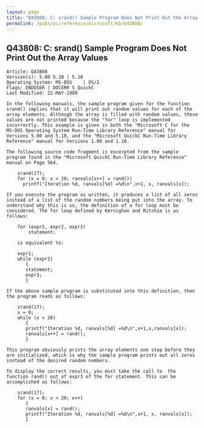 ```yaml
---
layout: page
title: "Q43808: C: srand() Sample Program Does Not Print Out the Array Values"
permalink: /pubs/pc/reference/microsoft/kb/Q43808/
---
```


## Q43808: C: srand() Sample Program Does Not Print Out the Array Values

	Article: Q43808
	Version(s): 5.00 5.10 | 5.10
	Operating System: MS-DOS    | OS/2
	Flags: ENDUSER | DOCERR S_QuickC
	Last Modified: 22-MAY-1989
	
	In the following manuals, the sample program given for the function
	srand() implies that it will print out random values for each of the
	array elements. Although the array is filled with random values, these
	values are not printed because the "for" loop is implemented
	incorrectly. This example is given in both the "Microsoft C for the
	MS-DOS Operating System Run-Time Library Reference" manual for
	Versions 5.00 and 5.10, and the "Microsoft QuickC Run-Time Library
	Reference" manual for Versions 1.00 and 1.10.
	
	The following source code fragment is excerpted from the sample
	program found in the "Microsoft QuickC Run-Time Library Reference"
	manual on Page 564.
	
	    srand(17);
	    for (x = 0; x < 20; ranvals[x++] = rand())
	      printf("Iteration %d, ranvals[%d] =%d\n",x+1, x, ranvals[x]);
	
	If you execute the program as written, it produces a list of all zeros
	instead of a list of the random numbers being put into the array. To
	understand why this is so, the definition of a for loop must be
	considered. The for loop defined by Kernighan and Ritchie is as
	follows:
	
	    for (expr1, expr2, expr3)
	        statement;
	
	    is equivalent to:
	
	    expr1;
	    while (expr2)
	       {
	       statement;
	       expr3;
	       }
	
	If the above sample program is substituted into this definition, then
	the program reads as follows:
	
	    srand(17);
	    x = 0;
	    while (x < 20)
	       {
	       printf("Iteration %d, ranvals[%d] =%d\n",x+1,x,ranvals[x]);
	       ranvals[x++] = rand();
	       }
	
	This program obviously prints the array elements one step before they
	are initialized, which is why the sample program prints out all zeros
	instead of the desired random numbers.
	
	To display the correct results, you must take the call to  the
	function rand() out of expr3 of the for statement. This can be
	accomplished as follows:
	
	    srand(17);
	    for (x = 0; x < 20; x++)
	       {
	       ranvals[x] = rand();
	       printf("Iteration %d, ranvals[%d] =%d\n",x+1, x, ranvals[x]);
	       }

